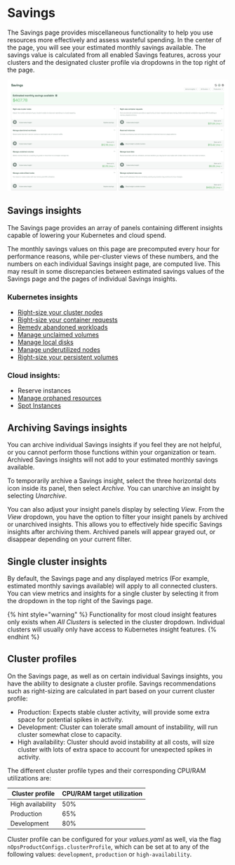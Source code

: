 # Savings

The Savings page provides miscellaneous functionality to help you use resources more effectively and assess wasteful spending. In the center of the page, you will see your estimated monthly savings available. The savings value is calculated from all enabled Savings features, across your clusters and the designated cluster profile via dropdowns in the top right of the page.

![The Savings page](/images/savings.png)

## Savings insights

The Savings page provides an array of panels containing different insights capable of lowering your Kubernetes and cloud spend.

The monthly savings values on this page are precomputed every hour for performance reasons, while per-cluster views of these numbers, and the numbers on each individual Savings insight page, are computed live. This may result in some discrepancies between estimated savings values of the Savings page and the pages of individual Savings insights.

### Kubernetes insights

* [Right-size your cluster nodes](cluster-right-sizing-recommendations.md)
* [Right-size your container requests](container-request-right-sizing-recommendations.md)
* [Remedy abandoned workloads](abandoned-workloads.md)
* [Manage unclaimed volumes](unclaimed-volumes.md)
* [Manage local disks](local-disks.md)
* [Manage underutilized nodes](underutilized-nodes.md)
* [Right-size your persistent volumes](pv-right-sizing-rec.md)

### Cloud insights:

* Reserve instances
* [Manage orphaned resources](orphaned-resources.md)
* [Spot Instances](spot-checklist.md)

## Archiving Savings insights

You can archive individual Savings insights if you feel they are not helpful, or you cannot perform those functions within your organization or team. Archived Savings insights will not add to your estimated monthly savings available.

To temporarily archive a Savings insight, select the three horizontal dots icon inside its panel, then select _Archive._ You can unarchive an insight by selecting _Unarchive_.

You can also adjust your insight panels display by selecting _View_. From the _View_ dropdown, you have the option to filter your insight panels by archived or unarchived insights. This allows you to effectively hide specific Savings insights after archiving them. Archived panels will appear grayed out, or disappear depending on your current filter.

## Single cluster insights

By default, the Savings page and any displayed metrics (For example, estimated monthly savings available) will apply to all connected clusters. You can view metrics and insights for a single cluster by selecting it from the dropdown in the top right of the Savings page.

{% hint style="warning" %}
Functionality for most cloud insight features only exists when _All Clusters_ is selected in the cluster dropdown. Individual clusters will usually only have access to Kubernetes insight features.
{% endhint %}

## Cluster profiles

On the Savings page, as well as on certain individual Savings insights, you have the ability to designate a cluster profile. Savings recommendations such as right-sizing are calculated in part based on your current cluster profile:

* Production: Expects stable cluster activity, will provide some extra space for potential spikes in activity.
* Development: Cluster can tolerate small amount of instability, will run cluster somewhat close to capacity.
* High availability: Cluster should avoid instability at all costs, will size cluster with lots of extra space to account for unexpected spikes in activity.

The different cluster profile types and their corresponding CPU/RAM utilizations are:

| Cluster profile | CPU/RAM target utilization |
|---|---|
| High availability | 50% |
| Production | 65% |
| Development | 80% |

Cluster profile can be configured for your *values.yaml* as well, via the flag `nOpsProductConfigs.clusterProfile`, which can be set at to any of the following values: `development`, `production` or `high-availability`.

